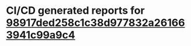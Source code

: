 # CI/CD generated reports for [98917ded258c1c38d977832a261663941c99a9c4](https://github.com/hydephp/develop/commit/98917ded258c1c38d977832a261663941c99a9c4)
